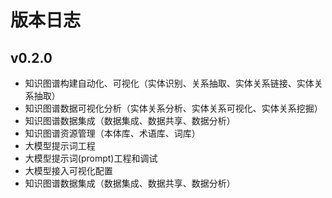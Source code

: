 # 版本日志

## v0.2.0
- 知识图谱构建自动化、可视化（实体识别、关系抽取、实体关系链接、实体关系抽取）
- 知识图谱数据可视化分析（实体关系分析、实体关系可视化、实体关系挖掘）
- 知识图谱数据集成（数据集成、数据共享、数据分析）
- 知识图谱资源管理（本体库、术语库、词库）
- 大模型提示词工程
- 大模型提示词(prompt)工程和调试
- 大模型接入可视化配置
- 知识图谱数据集成（数据集成、数据共享、数据分析）